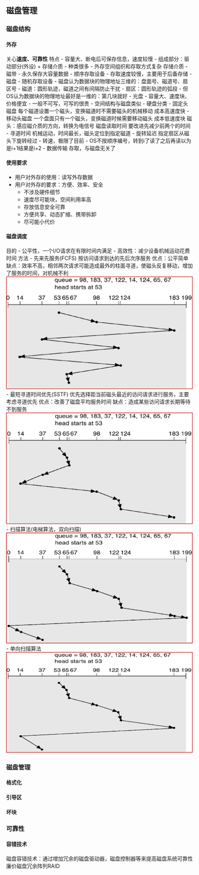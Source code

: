 ## 磁盘管理
### 磁盘结构
#### 外存
关心**速度、可靠性**
特点
    - 容量大、断电后可保存信息，速度较慢
    - 组成部分：驱动部分(外设) + 存储介质
    - 种类很多
    - 外存空间组织和存取方式复杂
存储介质
    - 磁带
      - 永久保存大容量数据
      - 顺序存取设备
      - 存取速度较慢，主要用于后备存储
    - 磁盘
      - 随机存取设备
      - 磁盘认为数据块的物理地址三维的：盘面号、磁道号、扇区号
        - 磁道：圆形轨迹，磁道之间有间隔防止干扰
        - 扇区：圆形轨迹的弧段
      - 但OS认为数据块的物理地址最好是一维的：第几块就好
    - 光盘
      - 容量大、速度块、价格便宜
      - 一般不可写，可写的很贵
      - 空间结构与磁盘类似
    - 硬盘分类
      - 固定头磁盘
        每个磁道设置一个磁头，变换磁道时不需要磁头的机械移动
        成本高速度快
      - 移动头磁盘
        一个盘面只有一个磁头，变换磁道时候需要移动磁头
        成本低速度块
      磁头：感应磁介质的方向，转换为电信号
磁盘读取时间
    要改进先减少前两个的时间
    - 寻道时间
        机械运动，时间最长，磁头定位到指定磁道
    - 旋转延迟
        指定扇区从磁头下旋转经过
        - 转速，极限了目前
        - OS不按顺序编号，转到i了读了之后再读以为是i+1结果是i+2
    - 数据传输
        存取，与磁盘无关了
#### 使用要求
- 用户对外存的使用：读写外存数据
- 用户对外存的要求：方便、效率、安全
  - 不涉及硬件细节
  - 速度尽可能块，空间利用率高
  - 存放信息安全可靠
  - 方便共享、动态扩缩、携带拆卸
  - 尽可能小代价
#### 磁盘调度
目的
    - 公平性，一个I/O请求在有限时间内满足
    - 高效性：减少设备机械运动花费时间
方法
    - 先来先服务(FCFS)
        按访问请求到达的先后次序服务
        优点：公平简单
        缺点：效率不高，相邻两次请求可能造成最外的柱面寻道，使磁头反复移动，增加了服务的时间，对机械不利
    ![](./ref/ch13_1.png)
    - 最短寻道时间优先(SSTF)
        优先选择距当前磁头最近的访问请求进行服务，主要考虑寻道优先
        优点：改善了磁盘平均服务时间
        缺点：造成某些访问请求长期等待不到服务
    ![](./ref/ch13_2.png)
    - 扫描算法(电梯算法，双向扫描)
    ![](./ref/ch13_3.png)
    - 单向扫描算法
    ![](./ref/ch13_4.png)
### 磁盘管理
#### 格式化
#### 引导区
#### 坏块 
### 可靠性
#### 容错技术
磁盘容错技术：通过增加冗余的磁盘驱动器，磁盘控制器等来提高磁盘系统可靠性
廉价磁盘冗余阵列RAID
#### 